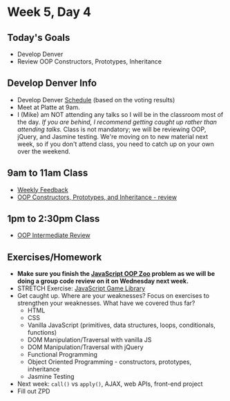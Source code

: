 # Week 5, Day 4

## Today's Goals

- Develop Denver
- Review OOP Constructors, Prototypes, Inheritance

## Develop Denver Info

- Develop Denver [Schedule](https://docs.google.com/a/galvanize.com/spreadsheets/d/1pCgT8TxKH-265IPpWVXhAA1blT4yL3-QQ0dbpq9f3us/edit?usp=sharing) (based on the voting results)
- Meet at Platte at 9am.
- I (Mike) am NOT attending any talks so I will be in the classroom most of the day. *If you are behind, I recommend getting caught up rather than attending talks.* Class is not mandatory; we will be reviewing OOP, jQuery, and Jasmine testing. We're moving on to new material next week, so if you don't attend class, you need to catch up on your own over the weekend.

## 9am to 11am Class

- [Weekly Feedback](https://docs.google.com/a/galvanize.com/forms/d/1kL57qsZMNCvI0cexTntO2ftDddYtLGiWGik_JXJW9hY/viewform)
- [OOP Constructors, Prototypes, and Inheritance - review](https://github.com/gSchool/g11-course-curriculum/tree/master/week05/05_lectures/js-oop-basics-review)

## 1pm to 2:30pm Class

- [OOP Intermediate Review](https://github.com/gSchool/g11-course-curriculum/tree/master/week05/05_lectures/js-oop-intermediate-review)

## Exercises/Homework

- **Make sure you finish the [JavaScript OOP Zoo](https://github.com/gSchool/g11-course-curriculum/tree/master/week05/05_exercises/js-oop-zoo) problem as we will be doing a group code review on it on Wednesday next week.**
- STRETCH Exercise: [JavaScript Game Library](https://github.com/gSchool/g11-course-curriculum/tree/master/week05/05_exercises/js-game-library)
- Get caught up. Where are your weaknesses? Focus on exercises to strengthen your weaknesses. What have we covered thus far?
  - HTML
  - CSS
  - Vanilla JavaScript (primitives, data structures, loops, conditionals, functions)
  - DOM Manipulation/Traversal with vanilla JS
  - DOM Manipulation/Traversal with jQuery
  - Functional Programming
  - Object Oriented Programming - constructors, prototypes, inheritance
  - Jasmine Testing
- Next week: `call()` vs `apply()`, AJAX, web APIs, front-end project
- Fill out ZPD
